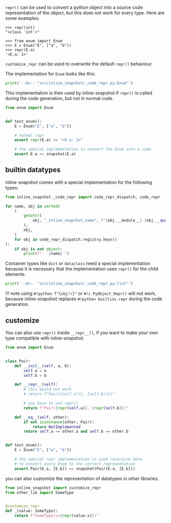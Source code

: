 


`repr()` can be used to convert a python object into a source code representation of the object, but this does not work for every type.
Here are some examples:
```pycon
>>> repr(int)
"<class 'int'>"

>>> from enum import Enum
>>> E = Enum("E", ["a", "b"])
>>> repr(E.a)
'<E.a: 1>'
```

`customize_repr` can be used to overwrite the default `repr()` behaviour.

The implementation for `Enum` looks like this:

``` python exec="1" result="python"
print('--8<-- "src/inline_snapshot/_code_repr.py:Enum"')
```

This implementation is then used by inline-snapshot if `repr()` is called during the code generation, but not in normal code.

<!-- inline-snapshot: create fix first_block outcome-passed=1 -->
``` python
from enum import Enum


def test_enum():
    E = Enum("E", ["a", "b"])

    # normal repr
    assert repr(E.a) == "<E.a: 1>"

    # the special implementation to convert the Enum into a code
    assert E.a == snapshot(E.a)
```

## builtin datatypes

inline-snapshot comes with a special implementation for the following types:

```python exec="1"
from inline_snapshot._code_repr import code_repr_dispatch, code_repr

for name, obj in sorted(
    (
        getattr(
            obj, "_inline_snapshot_name", f"{obj.__module__}.{obj.__qualname__}"
        ),
        obj,
    )
    for obj in code_repr_dispatch.registry.keys()
):
    if obj is not object:
        print(f"- `{name}`")
```

Container types like `dict` or `dataclass` need a special implementation because it is necessary that the implementation uses `repr()` for the child elements.

```python exec="1" result="python"
print('--8<-- "src/inline_snapshot/_code_repr.py:list"')
```

!!! note
    using `#!python f"{obj!r}"` or `#!c PyObject_Repr()` will not work, because inline-snapshot replaces `#!python builtins.repr` during the code generation.

## customize

You can also use `repr()` inside `__repr__()`, if you want to make your own type compatible with inline-snapshot.

<!-- inline-snapshot: create fix first_block outcome-passed=1 -->
``` python
from enum import Enum


class Pair:
    def __init__(self, a, b):
        self.a = a
        self.b = b

    def __repr__(self):
        # this would not work
        # return f"Pair({self.a!r}, {self.b!r})"

        # you have to use repr()
        return f"Pair({repr(self.a)}, {repr(self.b)})"

    def __eq__(self, other):
        if not isinstance(other, Pair):
            return NotImplemented
        return self.a == other.a and self.b == other.b


def test_enum():
    E = Enum("E", ["a", "b"])

    # the special repr implementation is used recursive here
    # to convert every Enum to the correct representation
    assert Pair(E.a, [E.b]) == snapshot(Pair(E.a, [E.b]))
```

you can also customize the representation of datatypes in other libraries:

``` python
from inline_snapshot import customize_repr
from other_lib import SomeType


@customize_repr
def _(value: SomeType):
    return f"SomeType(x={repr(value.x)})"
```
